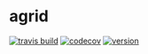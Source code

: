 # agrid

[![travis build](https://img.shields.io/travis/kachav/agrid.svg?style=flat-square)](https://travis-ci.org/kachav/agrid)
[![codecov](https://img.shields.io/codecov/c/github/kachav/agrid.svg?style=flat-square)](https://codecov.io/gh/kachav/agrid)
[![version](https://img.shields.io/npm/v/agrid.svg?style=flat-square)](https://www.npmjs.com/package/agrid)
